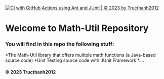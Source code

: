 [![CI with GitHub Actions using Ant and JUnit | © 2023 by Tructhanh2012](https://github.com/Tructhanh2012/math-util/actions/workflows/ci-junit.yml/badge.svg)](https://github.com/Tructhanh2012/math-util/actions/workflows/ci-junit.yml)

# Welcome to Math-Util Repository
### You will find in this repo the following stuff:
*The Math-Util library that offers multiple math functions (a Java-based source code)
*Unit Testing source code with JUnit Framework
*....

#### © 2023 Tructhanh2012
